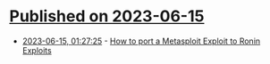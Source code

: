 # [Published on 2023-06-15](index.md)

* [2023-06-15, 01:27:25](https://lobste.rs/s/bjaabc/how_port_metasploit_exploit_ronin) - [How to port a Metasploit Exploit to Ronin Exploits](https://ronin-rb.dev/docs/porting/metasploit_exploits_to_ronin_exploits.html)
